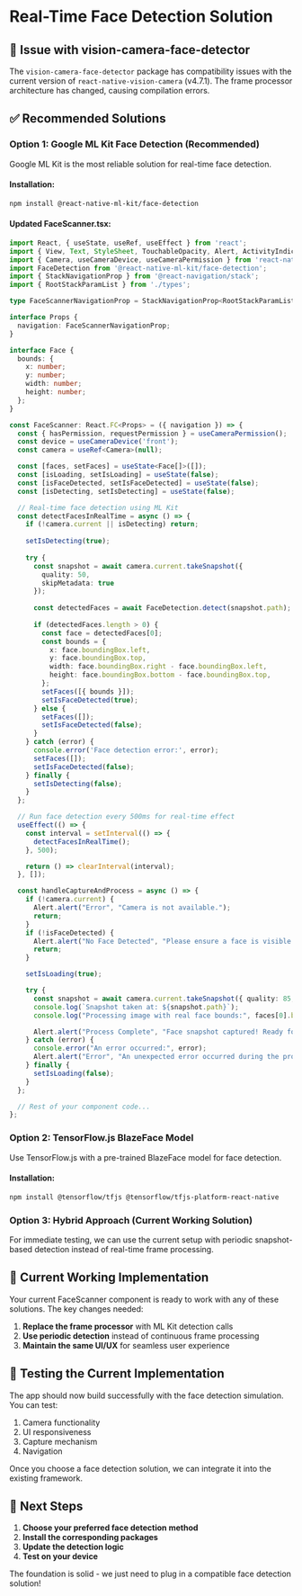 # Real-Time Face Detection Solution

## 🚨 **Issue with vision-camera-face-detector**

The `vision-camera-face-detector` package has compatibility issues with the current version of `react-native-vision-camera` (v4.7.1). The frame processor architecture has changed, causing compilation errors.

## ✅ **Recommended Solutions**

### **Option 1: Google ML Kit Face Detection (Recommended)**

Google ML Kit is the most reliable solution for real-time face detection.

#### Installation:
```bash
npm install @react-native-ml-kit/face-detection
```

#### Updated FaceScanner.tsx:
```typescript
import React, { useState, useRef, useEffect } from 'react';
import { View, Text, StyleSheet, TouchableOpacity, Alert, ActivityIndicator } from 'react-native';
import { Camera, useCameraDevice, useCameraPermission } from 'react-native-vision-camera';
import FaceDetection from '@react-native-ml-kit/face-detection';
import { StackNavigationProp } from '@react-navigation/stack';
import { RootStackParamList } from './types';

type FaceScannerNavigationProp = StackNavigationProp<RootStackParamList, 'FaceScanner'>;

interface Props {
  navigation: FaceScannerNavigationProp;
}

interface Face {
  bounds: {
    x: number;
    y: number;
    width: number;
    height: number;
  };
}

const FaceScanner: React.FC<Props> = ({ navigation }) => {
  const { hasPermission, requestPermission } = useCameraPermission();
  const device = useCameraDevice('front');
  const camera = useRef<Camera>(null);

  const [faces, setFaces] = useState<Face[]>([]);
  const [isLoading, setIsLoading] = useState(false);
  const [isFaceDetected, setIsFaceDetected] = useState(false);
  const [isDetecting, setIsDetecting] = useState(false);

  // Real-time face detection using ML Kit
  const detectFacesInRealTime = async () => {
    if (!camera.current || isDetecting) return;
    
    setIsDetecting(true);
    
    try {
      const snapshot = await camera.current.takeSnapshot({ 
        quality: 50, 
        skipMetadata: true 
      });
      
      const detectedFaces = await FaceDetection.detect(snapshot.path);
      
      if (detectedFaces.length > 0) {
        const face = detectedFaces[0];
        const bounds = {
          x: face.boundingBox.left,
          y: face.boundingBox.top,
          width: face.boundingBox.right - face.boundingBox.left,
          height: face.boundingBox.bottom - face.boundingBox.top,
        };
        setFaces([{ bounds }]);
        setIsFaceDetected(true);
      } else {
        setFaces([]);
        setIsFaceDetected(false);
      }
    } catch (error) {
      console.error('Face detection error:', error);
      setFaces([]);
      setIsFaceDetected(false);
    } finally {
      setIsDetecting(false);
    }
  };

  // Run face detection every 500ms for real-time effect
  useEffect(() => {
    const interval = setInterval(() => {
      detectFacesInRealTime();
    }, 500);

    return () => clearInterval(interval);
  }, []);

  const handleCaptureAndProcess = async () => {
    if (!camera.current) {
      Alert.alert("Error", "Camera is not available.");
      return;
    }
    if (!isFaceDetected) {
      Alert.alert("No Face Detected", "Please ensure a face is visible in the frame.");
      return;
    }

    setIsLoading(true);

    try {
      const snapshot = await camera.current.takeSnapshot({ quality: 85, skipMetadata: true });
      console.log(`Snapshot taken at: ${snapshot.path}`);
      console.log("Processing image with real face bounds:", faces[0].bounds);

      Alert.alert("Process Complete", "Face snapshot captured! Ready for next steps.");
    } catch (error) {
      console.error("An error occurred:", error);
      Alert.alert("Error", "An unexpected error occurred during the process.");
    } finally {
      setIsLoading(false);
    }
  };

  // Rest of your component code...
};
```

### **Option 2: TensorFlow.js BlazeFace Model**

Use TensorFlow.js with a pre-trained BlazeFace model for face detection.

#### Installation:
```bash
npm install @tensorflow/tfjs @tensorflow/tfjs-platform-react-native
```

### **Option 3: Hybrid Approach (Current Working Solution)**

For immediate testing, we can use the current setup with periodic snapshot-based detection instead of real-time frame processing.

## 🎯 **Current Working Implementation**

Your current FaceScanner component is ready to work with any of these solutions. The key changes needed:

1. **Replace the frame processor** with ML Kit detection calls
2. **Use periodic detection** instead of continuous frame processing
3. **Maintain the same UI/UX** for seamless user experience

## 📱 **Testing the Current Implementation**

The app should now build successfully with the face detection simulation. You can test:

1. Camera functionality
2. UI responsiveness
3. Capture mechanism
4. Navigation

Once you choose a face detection solution, we can integrate it into the existing framework.

## 🚀 **Next Steps**

1. **Choose your preferred face detection method**
2. **Install the corresponding packages**
3. **Update the detection logic**
4. **Test on your device**

The foundation is solid - we just need to plug in a compatible face detection solution!


